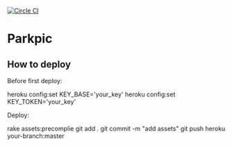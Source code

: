 [![Circle CI](https://circleci.com/gh/kirillweb/parkpic/tree/master.svg?style=svg&circle-token=fe91608ca099522f6d4cb1050456983121245282)](https://circleci.com/gh/kirillweb/parkpic/tree/master)

# Parkpic

## How to deploy

  Before first deploy:

  heroku config:set KEY_BASE='your_key'
  heroku config:set KEY_TOKEN='your_key'

  Deploy:

  rake assets:precomplie
  git add .
  git commit -m "add assets"
  git push heroku your-branch:master